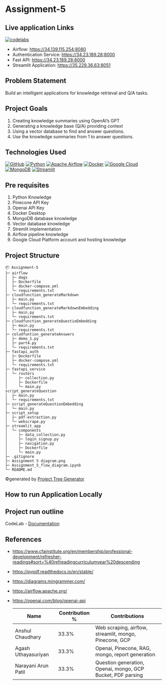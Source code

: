 # Assignment-5

## Live application Links
[![codelabs](https://img.shields.io/badge/codelabs-4285F4?style=for-the-badge&logo=codelabs&logoColor=white)](https://docs.google.com/document/d/1uM3pyBVNURT9fq-ySvNWs54Kkx8Pw9LZH0hw7yaW0CM/edit#heading=h.j0flkct7g8l6)

- Airflow: https://34.139.115.254:8080
- Authentication Service: https://34.23.189.28:8000
- Fast API: https://34.23.189.28:8000
- Streamlit Application: https://35.229.36.63:8051
  

## Problem Statement 
Build an intelligent applications for knowledge retrieval and Q/A tasks.

## Project Goals
1. Creating knowledge summaries using OpenAI’s GPT
2. Generating a knowledge base (Q/A) providing context
3. Using a vector database to find and answer questions.
4. Use the knowledge summaries from 1 to answer questions.

## Technologies Used
[![GitHub](https://img.shields.io/badge/GitHub-100000?style=for-the-badge&logo=github&logoColor=white)](https://github.com/)
[![Python](https://img.shields.io/badge/Python-FFD43B?style=for-the-badge&logo=python&logoColor=blue)](https://www.python.org/)
[![Apache Airflow](https://img.shields.io/badge/Airflow-017CEE?style=for-the-badge&logo=Apache%20Airflow&logoColor=white)](https://airflow.apache.org/)
[![Docker](https://img.shields.io/badge/Docker-%232496ED?style=for-the-badge&logo=Docker&color=blue&logoColor=white)](https://www.docker.com)
[![Google Cloud](https://img.shields.io/badge/Google_Cloud-%234285F4.svg?style=for-the-badge&logo=google-cloud&logoColor=white)](https://cloud.google.com)
[![MongoDB](https://img.shields.io/badge/MongoDB-%234169E1?style=for-the-badge&logo=MongoDB&logoColor=%234169E1&color=black)](https://www.postgresql.org)
[![Streamlit](https://img.shields.io/badge/Streamlit-FF4B4B?style=for-the-badge&logo=Streamlit&logoColor=white)](https://streamlit.io/)

## Pre requisites
1. Python Knowledge
2. Pinecone API Key
3. Openai API Key
4. Docker Desktop
5. MongoDB database knowledge
6. Vector database knowledge
8. Stremlit implementation
9. Airflow pipeline knowledge
10. Google Cloud Platform account and hosting knowledge

## Project Structure
```
📦 Assignment-5
├─ airflow
│  ├─ dags
│  ├─ Dockerfile
│  ├─ docker-compose.yml
│  └─ requirements.txt
├─ cloudfunction_generateMarkdown
│  ├─ main.py
│  └─ requirements.txt
├─ cloudfunction_generateMarkdownEmbedding
│  ├─ main.py
│  └─ requirements.txt
├─ cloudfunction_generateQuestioEmbedding
│  ├─ main.py
│  └─ requirements.txt
├─ coludfuntion_generateAnswers
│  ├─ demo_1.py
│  ├─ part4.py
│  └─ requirements.txt
├─ fastapi_auth
│  ├─ Dockerfile
│  ├─ docker-compose.yml
│  └─ requirements.txt
├─ fastapi_service
│  └─ routers
│     ├─ collection.py
│     ├─ Dockerfile
│     └─ main.py
script_generateQuestion
│  ├─ main.py
│  └─ requirements.txt
├─ script_generateQuestionEmbedding
│  └─ main.py
├─ script_setup
│  ├─ pdf-extraction.py
│  └─ webscrape.py
├─ streamlit_app
│  └─ components
│     ├─ data_collection.py
│     ├─ login_signup.py
│     ├─ navigation.py
│     ├─ Dockerfile
│     └─ main.py
├─ .gitignore
├─ Assignment 5 diagram.png
├─ Assignment_5_flow_diagram.ipynb
└─ README.md
```
©generated by [Project Tree Generator](https://woochanleee.github.io/project-tree-generator)

## How to run Application Locally


## Project run outline

CodeLab - [Documentation]([https://docs.google.com/document/d/1YvvKu38ZeIrlWY-Pgls1Gwes7ZaCuarZ1gx1VVb-qKI/edit#heading=h.iq9nlyp04yle](https://docs.google.com/document/d/1uM3pyBVNURT9fq-ySvNWs54Kkx8Pw9LZH0hw7yaW0CM/edit#heading=h.j0flkct7g8l6)) 

## References

- https://www.cfainstitute.org/en/membership/professional-development/refresher-readings#sort=%40refreadingcurriculumyear%20descending
- https://pypdf.readthedocs.io/en/stable/
- https://diagrams.mingrammer.com/
- https://airflow.apache.org/
- https://openai.com/blog/openai-api

    Name | Contribution %| Contributions |
  --- |--- | --- |
  Anshul Chaudhary  | 33.3% | Web scraping, airflow, streamlit, mongo, Pinecone, GCP |
  Agash Uthayasuriyan | 33.3% | Openai, Pinecone, RAG, mongo, report generation |
  Narayani Arun Patil | 33.3% | Question generation, Openai, mongo, GCP Bucket, PDF parsing |
